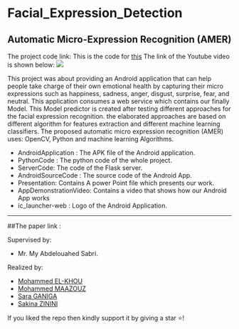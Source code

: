 # Facial_Expression_Detection

## Automatic Micro-Expression Recognition (AMER)

The project code link:
This is the code for [this](https://www.youtube.com/watch?v=H0dOHoLU8cs) 
The link of the Youtube video is shown below:
[![](https://i.ytimg.com/vi/H0dOHoLU8cs/hqdefault.jpg?sqp=-oaymwEZCNACELwBSFXyq4qpAwsIARUAAIhCGAFwAQ==&rs=AOn4CLDoskEmT091eSdOIOIiOMhUIWOCkg)](https://www.youtube.com/watch?v=H0dOHoLU8cs)


This project was about providing an Android application that can help people take charge of their own emotional health by capturing their micro expressions such as happiness, sadness, anger, disgust, surprise, fear, and neutral. This application consumes a web service which contains our finally Model. This Model predictor is created after testing different approaches for the facial expression recognition. the elaborated approaches are based on different algorithm for features extraction and different machine learning classifiers. 
The proposed automatic micro expression recognition (AMER) uses: OpenCV, Python and machine learning Algorithms.


- AndroidApplication : The APK file of the Android application.
- PythonCode : The python code of the whole project.
- ServerCode:  The code of the Flask server.
- AndroidSourceCode : The source code of the Android App.
- Presentation: Contains A power Point file which presents our work.
- AppDemonstrationVideo: Contains a video that shows how our Android App works
- ic_launcher-web : Logo of the Android Application.

***
##The paper link : 

Supervised by:
* Mr. My Abdelouahed Sabri.

Realized by:
* [Mohammed EL-KHOU](https://www.linkedin.com/in/m-elkhou/)
* [Mohammed MAAZOUZ](https://www.linkedin.com/in/mohammed-maazouz/)
* [Sara GANIGA](https://www.linkedin.com/in/sara-ganiga-905456184/)
* [Sakina ZININI](https://www.linkedin.com/in/sakina-zinini-9b0aa0172/)
  
If you liked the repo then kindly support it by giving a star ⭐!

